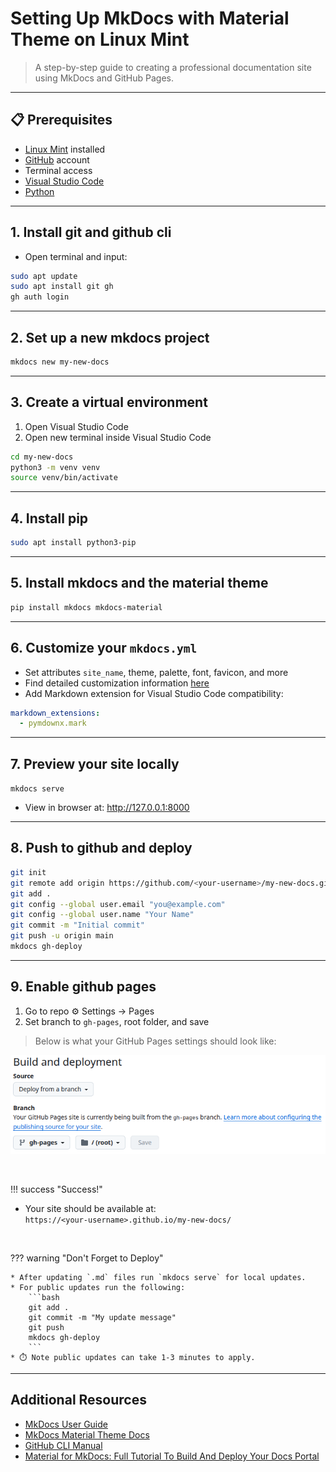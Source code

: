 # Setting Up MkDocs with Material Theme on Linux Mint

> A step-by-step guide to creating a professional documentation site using MkDocs and GitHub Pages.

---

## 📋 Prerequisites

- [Linux Mint](https://linuxmint.com/download.php) installed 
- [GitHub](https://github.com/) account
- Terminal access
- [Visual Studio Code](https://code.visualstudio.com/download) 
- [Python](https://www.python.org/downloads/) 

---

## 1. Install git and github cli

* Open terminal and input:
```bash
sudo apt update   
sudo apt install git gh      
gh auth login
```

---

## 2. Set up a new mkdocs project

```bash
mkdocs new my-new-docs  
```

---
 
## 3. Create a virtual environment

1. Open Visual Studio Code
2. Open new terminal inside Visual Studio Code
```bash
cd my-new-docs
python3 -m venv venv  
source venv/bin/activate
```

---

## 4. Install pip

```bash
sudo apt install python3-pip
```

---

## 5. Install mkdocs and the material theme

```bash
pip install mkdocs mkdocs-material
```

---

## 6. Customize your `mkdocs.yml`

* Set attributes `site_name`, theme, palette, font, favicon, and more
* Find detailed customization information [here](https://squidfunk.github.io/mkdocs-material/setup/)
* Add Markdown extension for Visual Studio Code compatibility:  

```yaml
markdown_extensions:
  - pymdownx.mark
```

---

## 7. Preview your site locally

`mkdocs serve`  
* View in browser at: http://127.0.0.1:8000

---

## 8. Push to github and deploy

```bash
git init
git remote add origin https://github.com/<your-username>/my-new-docs.git
git add .
git config --global user.email "you@example.com"
git config --global user.name "Your Name"
git commit -m "Initial commit"
git push -u origin main
mkdocs gh-deploy
```

---

## 9. Enable github pages

1. Go to repo ⚙ Settings &rarr; Pages
2. Set branch to `gh-pages`, root folder, and save   
> Below is what your GitHub Pages settings should look like:

![GitHub Pages settings screenshot](assets/ghpages.png)

<br>

!!! success "Success!"

- Your site should be available at:  
  `https://<your-username>.github.io/my-new-docs/`

<br>

??? warning "Don't Forget to Deploy"

    * After updating `.md` files run `mkdocs serve` for local updates.
    * For public updates run the following: 
        ```bash  
        git add .  
        git commit -m "My update message"  
        git push  
        mkdocs gh-deploy
        ```
    * ⏱️ Note public updates can take 1-3 minutes to apply. 

---

## Additional Resources
- [MkDocs User Guide](https://www.mkdocs.org/user-guide/)
- [MkDocs Material Theme Docs](https://squidfunk.github.io/mkdocs-material/)
- [GitHub CLI Manual](https://cli.github.com/manual/)
- [Material for MkDocs: Full Tutorial To Build And Deploy Your Docs Portal](https://www.youtube.com/watch?v=xlABhbnNrfI&t=227s)

<br>

